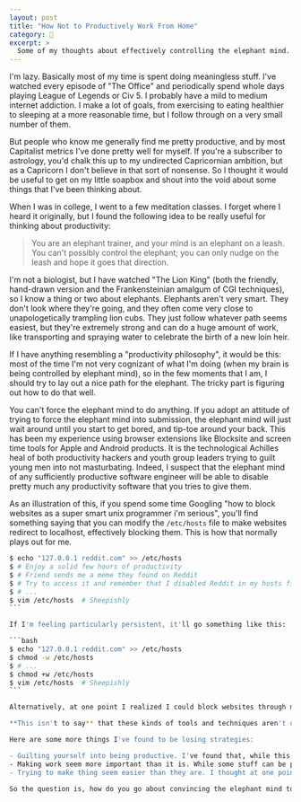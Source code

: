 ```yaml
---
layout: post
title: "How Not to Productively Work From Home"
category: 🧐
excerpt: >
  Some of my thoughts about effectively controlling the elephant mind.
---
```


I'm lazy. Basically most of my time is spent doing meaningless stuff. I've watched every episode of "The Office" and periodically spend whole days playing League of Legends or Civ 5. I probably have a mild to medium internet addiction. I make a lot of goals, from exercising to eating healthier to sleeping at a more reasonable time, but I follow through on a very small number of them.

But people who know me generally find me pretty productive, and by most Capitalist metrics I've done pretty well for myself. If you're a subscriber to astrology, you'd chalk this up to my undirected Capricornian ambition, but as a Capricorn I don't believe in that sort of nonsense. So I thought it would be useful to get on my little soapbox and shout into the void about some things that I've been thinking about.

When I was in college, I went to a few meditation classes. I forget where I heard it originally, but I found the following idea to be really useful for thinking about productivity:

> You are an elephant trainer, and your mind is an elephant on a leash. You can't possibly control the elephant; you can only nudge on the leash and hope it goes that direction.

I'm not a biologist, but I have watched "The Lion King" (both the friendly, hand-drawn version and the Frankensteinian amalgum of CGI techniques), so I know a thing or two about elephants. Elephants aren't very smart. They don't look where they're going, and they often come very close to unapologetically trampling lion cubs. They just follow whatever path seems easiest, but they're extremely strong and can do a huge amount of work, like transporting and spraying water to celebrate the birth of a new loin heir.

If I have anything resembling a "productivity philosophy", it would be this: most of the time I'm not very cognizant of what I'm doing (when my brain is being controlled by elephant mind), so in the few moments that I am, I should try to lay out a nice path for the elephant. The tricky part is figuring out how to do that well.

You can't force the elephant mind to do anything. If you adopt an attitude of trying to force the elephant mind into submission, the elephant mind will just wait around until you start to get bored, and tip-toe around your back. This has been my experience using browser extensions like Blocksite and screen time tools for Apple and Android products. It is the technological Achilles heal of both productivity hackers and youth group leaders trying to guilt young men into not masturbating. Indeed, I suspect that the elephant mind of any sufficiently productive software engineer will be able to disable pretty much any productivity software that you tries to give them.

As an illustration of this, if you spend some time Googling "how to block websites as a super smart unix programmer i'm serious", you'll find something saying that you can modify the `/etc/hosts` file to make websites redirect to localhost, effectively blocking them. This is how that normally plays out for me.

````bash
$ echo "127.0.0.1 reddit.com" >> /etc/hosts
$ # Enjoy a solid few hours of productivity
$ # Friend sends me a meme they found on Reddit
$ # Try to access it and remember that I disabled Reddit in my hosts file
$ # ...
$ vim /etc/hosts  # Sheepishly
```

If I'm feeling particularly persistent, it'll go something like this:

```bash
$ echo "127.0.0.1 reddit.com" >> /etc/hosts
$ chmod -w /etc/hosts
$ # ...
$ chmod +w /etc/hosts
$ vim /etc/hosts  # Sheepishly
```

Alternatively, at one point I realized I could block websites through my router. Actually, the TPLink routers have this whole setup that lets you limit the amount of time you spend on the internet everyday and which sites you visit. Unfortunately, since I go on the internet professionally, most of time the first option doesn't work for me; and regarding the second, my elephant mind knows about VPNs.

**This isn't to say** that these kinds of tools and techniques aren't useful. **It is to say** that you won't be able to depend on them to do all of the work required to get your elephant mind to focus on important stuff.

Here are some more things I've found to be losing strategies:

- Guilting yourself into being productive. I've found that, while this might work short-term, at some point the elephant mind just stops caring about what you think.
- Making work seem more important than it is. While some stuff can be painted this way - who hasn't tried to write an essay in the dying hours before it's due - it's not a great strategy for long-term productivity. Besides that, you end up stressing yourself out. Not great.
- Trying to make thing seem easier than they are. I thought at one point that if I just dedicated itself to coming up with easier ways to do different kinds of tasks, then my elephant mind would find them more enjoyable and be more predisposed to do them. Unfortunately, some things just can't be made easier. In fact, I would argue that the more difficult something is, the more worthwhile it tends to be.

So the question is, how do you go about convincing the elephant mind to do your bidding? I like to think about how I'd convince a little kid to do something I want. The best thing seems to be to try to really convince yourself about the general importance of hard work. Reward your elephant mind whenever you see it doing something difficult by giving it a mental pat on the back.
````
